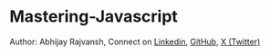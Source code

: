 # Mastering-Javascript

Author: Abhijay Rajvansh, Connect on
[Linkedin](https://linkedin.com/in/abhijayrajvansh), 
[GitHub](https://github.com/abhijayrajvansh), 
[X (Twitter)](https://x.com/rajvanshtwt)